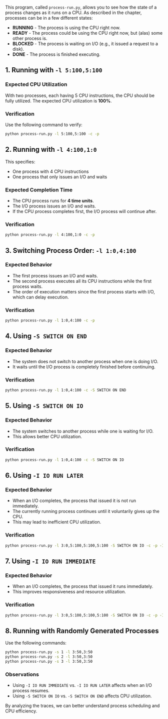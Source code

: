This program, called `process-run.py`, allows you to see how the state of a process changes as it runs on a CPU. As described in the chapter, processes can be in a few different states:

- **RUNNING** - The process is using the CPU right now.
- **READY** - The process could be using the CPU right now, but (alas) some other process is.
- **BLOCKED** - The process is waiting on I/O (e.g., it issued a request to a disk).
- **DONE** - The process is finished executing.

## 1. Running with `-l 5:100,5:100`

### Expected CPU Utilization
With two processes, each having 5 CPU instructions, the CPU should be fully utilized. The expected CPU utilization is **100%**.

### Verification
Use the following command to verify:
```bash
python process-run.py -l 5:100,5:100 -c -p
```

## 2. Running with `-l 4:100,1:0`

This specifies:
- One process with 4 CPU instructions
- One process that only issues an I/O and waits

### Expected Completion Time
- The CPU process runs for **4 time units**.
- The I/O process issues an I/O and waits.
- If the CPU process completes first, the I/O process will continue after.

### Verification
```bash
python process-run.py -l 4:100,1:0 -c -p
```

## 3. Switching Process Order: `-l 1:0,4:100`

### Expected Behavior
- The first process issues an I/O and waits.
- The second process executes all its CPU instructions while the first process waits.
- The order of execution matters since the first process starts with I/O, which can delay execution.

### Verification
```bash
python process-run.py -l 1:0,4:100 -c -p
```

## 4. Using `-S SWITCH ON END`

### Expected Behavior
- The system does not switch to another process when one is doing I/O.
- It waits until the I/O process is completely finished before continuing.

### Verification
```bash
python process-run.py -l 1:0,4:100 -c -S SWITCH ON END
```

## 5. Using `-S SWITCH ON IO`

### Expected Behavior
- The system switches to another process while one is waiting for I/O.
- This allows better CPU utilization.

### Verification
```bash
python process-run.py -l 1:0,4:100 -c -S SWITCH ON IO
```

## 6. Using `-I IO RUN LATER`

### Expected Behavior
- When an I/O completes, the process that issued it is not run immediately.
- The currently running process continues until it voluntarily gives up the CPU.
- This may lead to inefficient CPU utilization.

### Verification
```bash
python process-run.py -l 3:0,5:100,5:100,5:100 -S SWITCH ON IO -c -p -I IO RUN LATER
```

## 7. Using `-I IO RUN IMMEDIATE`

### Expected Behavior
- When an I/O completes, the process that issued it runs immediately.
- This improves responsiveness and resource utilization.

### Verification
```bash
python process-run.py -l 3:0,5:100,5:100,5:100 -S SWITCH ON IO -c -p -I IO RUN IMMEDIATE
```

## 8. Running with Randomly Generated Processes

Use the following commands:
```bash
python process-run.py -s 1 -l 3:50,3:50
python process-run.py -s 2 -l 3:50,3:50
python process-run.py -s 3 -l 3:50,3:50
```

### Observations
- Using `-I IO RUN IMMEDIATE` vs. `-I IO RUN LATER` affects when an I/O process resumes.
- Using `-S SWITCH ON IO` vs. `-S SWITCH ON END` affects CPU utilization.

By analyzing the traces, we can better understand process scheduling and CPU efficiency.

